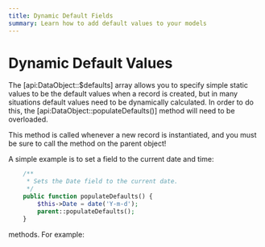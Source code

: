 ```yaml
---
title: Dynamic Default Fields
summary: Learn how to add default values to your models
---
```


# Dynamic Default Values

The [api:DataObject::$defaults] array allows you to specify simple static values to be the default values when a
record is created, but in many situations default values need to be dynamically calculated. In order to do this, the
[api:DataObject::populateDefaults()] method will need to be overloaded.

This method is called whenever a new record is instantiated, and you must be sure to call the method on the parent
object!

A simple example is to set a field to the current date and time:

```php
	/**
	 * Sets the Date field to the current date.
	 */
	public function populateDefaults() {
		$this->Date = date('Y-m-d');
		parent::populateDefaults();
	}

```
methods. For example:
